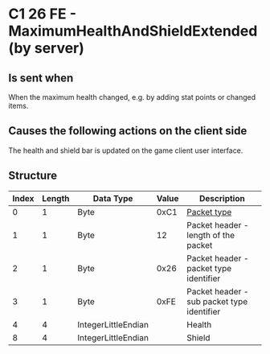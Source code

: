# C1 26 FE - MaximumHealthAndShieldExtended (by server)

## Is sent when

When the maximum health changed, e.g. by adding stat points or changed items.

## Causes the following actions on the client side

The health and shield bar is updated on the game client user interface.

## Structure

| Index | Length | Data Type | Value | Description |
|-------|--------|-----------|-------|-------------|
| 0 | 1 |   Byte   | 0xC1  | [Packet type](PacketTypes.md) |
| 1 | 1 |    Byte   |   12   | Packet header - length of the packet |
| 2 | 1 |    Byte   | 0x26  | Packet header - packet type identifier |
| 3 | 1 |    Byte   | 0xFE  | Packet header - sub packet type identifier |
| 4 | 4 | IntegerLittleEndian |  | Health |
| 8 | 4 | IntegerLittleEndian |  | Shield |